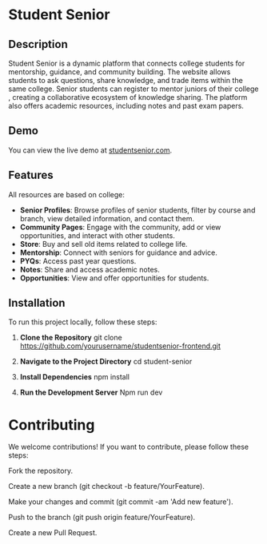 # Student Senior

## Description

Student Senior is a dynamic platform that connects college students for mentorship, guidance, and community building. The website allows students to ask questions, share knowledge, and trade items within the same college. Senior students can register to mentor juniors of their college , creating a collaborative ecosystem of knowledge sharing. The platform also offers academic resources, including notes and past exam papers.

## Demo

You can view the live demo at [studentsenior.com](https://studentsenior.com).

## Features

All resources are based on college:

- **Senior Profiles**: Browse profiles of senior students, filter by course and branch, view detailed information, and contact them.
- **Community Pages**: Engage with the community, add or view opportunities, and interact with other students.
- **Store**: Buy and sell old items related to college life.
- **Mentorship**: Connect with seniors for guidance and advice.
- **PYQs**: Access past year questions.
- **Notes**: Share and access academic notes.
- **Opportunities**: View and offer opportunities for students.

## Installation

To run this project locally, follow these steps:

1. **Clone the Repository**
   git clone https://github.com/yourusername/studentsenior-frontend.git
   
2. **Navigate to the Project Directory**
   cd student-senior

3. **Install Dependencies**
   npm install

4. **Run the Development Server**
   Npm run dev

# Contributing
We welcome contributions! If you want to contribute, please follow these steps:

Fork the repository.

Create a new branch (git checkout -b feature/YourFeature).

Make your changes and commit (git commit -am 'Add new feature').

Push to the branch (git push origin feature/YourFeature).

Create a new Pull Request.
